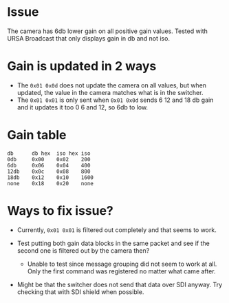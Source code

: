 # Issue
The camera has 6db lower gain on all positive gain values.
Tested with URSA Broadcast that only displays gain in db and not iso.

# Gain is updated in 2 ways
* The `0x01 0x0d` does not update the camera on all values, but when updated, the value in the camera matches what is in the switcher.
* The `0x01 0x01` is only sent when `0x01 0x0d` sends 6 12 and 18 db gain and it updates it too 0 6 and 12, so 6db to low.

# Gain table
```
db	 	db hex 	iso hex	iso
0db		0x00 	0x02	200
6db 	0x06 	0x04	400
12db 	0x0c 	0x08	800
18db 	0x12 	0x10	1600
none	0x18 	0x20	none
```

# Ways to fix issue?
* Currently, `0x01 0x01` is filtered out completely and that seems to work.

* Test putting both gain data blocks in the same packet and see if the second one is filtered out by the camera then?
	* Unable to test since message grouping did not seem to work at all. Only the first command was registered no matter what came after.

* Might be that the switcher does not send that data over SDI anyway. Try checking that with SDI shield when possible.
